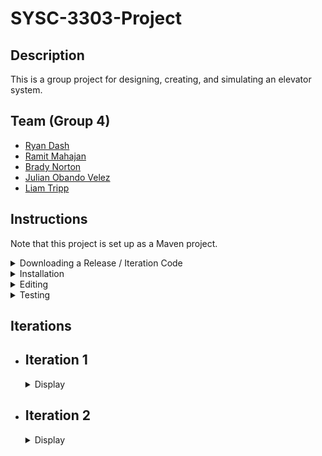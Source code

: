 # SYSC-3303-Project

## Description

This is a group project for designing, creating, and simulating an elevator system.

## Team (Group 4)

  - [Ryan Dash](https://github.com/ryandash)
  - [Ramit Mahajan](https://github.com/RamitMahajan)
  - [Brady Norton](https://github.com/Bnortron)
  - [Julian Obando Velez](https://github.com/julian-carleton)
  - [Liam Tripp](https://github.com/cyberphoria)

## Instructions

Note that this project is set up as a Maven project.

<details>
  <summary>Downloading a Release / Iteration Code</summary>

1. Choose the tag for the iteration. For example v0.1 refers to iteration 1.  
  
![Picture1](https://user-images.githubusercontent.com/71390371/152629966-a56e28e7-1c0d-4dca-a3f3-d64325755f05.png)

2. Go to the Code tab and Download Zip
  
![Picture2](https://user-images.githubusercontent.com/71390371/152629981-84ec3fa3-29d4-42db-82a5-b4ed0a5f4e82.png)

3. Unzip the folder and import the project into the IDE.
  
</details>

<details>
  <summary>Installation</summary>

1.	Download and extract the ZIP folder
2. 	Open up Eclipse and select file
3. 	Click "Open Projects from File System" and select the project folder
4. 	Select Finish and then build the project
5. 	To begin the simulation, navigate to the systemwide directory
6. 	src -> main -> java -> systemwide
7. 	Run Structure.java

</details>

<details>
  <summary>Editing</summary>

#### In Eclipse:
  
1. Open the File menu and select "Import". This will open the "Import" window. From there select "Git"->"Projects from Git" as the import wizard and press Next>
2. From the next window, select "Clone URI" as the repository source and press Next>
3. Enter the URL of the git repository in this window which can be found by pressing the "Code" button and selecting the preferred connection protocol on the project's GitHub page
4. Paste the information obtained from the project page into the window. It may prefill some of the information in the window. Enter any required information
5. Due to an update in GitHub, account authentication with Eclipse via HTTPS might not work. It is not offically supported for security reasons. To overcome that error, follow the guide [here](https://stackoverflow.com/a/68802292)
6. After over coming the erorr, press Next> and it will show you the branches of the repository, do not make any changes to the default selected branches.
7. It will open the Local Destination window in which you can select the location of the folder where you want clone the repository. Press Next> 
8. In the next window, Select "Import as general project" as the wizard from import and press Next>. This will load the project
9. From the project explorer window, right click the project folder and from the popup menu, select "Configure", then "Convert to Maven Project". This will convert the project into a Maven project

</details>

<details>
  <summary>Testing</summary>

#### In Eclipse:

1. Ensure the project is loaded as a Maven project (instructions contained in Editing section)
2. Locate the test directory in the workspace
3. Right click on the directory and select "Run As" -> "JUnit Test". This runs all the unit tests
4. InputReaderTest.java does tests related to reading the json input file
5. SchedulerTest.java does tests related to passing data between the systems
6. DirectionTest does tests related to the Direction enum search function
7. BoundedBufferTest does tests related tothe BoundedBuffer methods for Thread-Safe messaging

</details>

## Iterations

- ## Iteration 1

  <details>
    <summary>Display</summary>

  ### Description

  This iteration of the project implements a multi-threaded system where all active subsystems, the Elevator Subsystem, the Floor Subsystem, and the Scheduler, act as both [Consumers and Producers](https://en.wikipedia.org/wiki/Producer%E2%80%93consumer_problem). Two buffers exist to achieve this, one for message passing between Scheduler and Elevator Subsystem and another for between Floor Subsystem and Scheduler. 

  ### Contributions

  | Member | Coding | Documentation | Misc
  | ------ | ------ | ------------- |----
  | Ryan Dash | InputFileReader, JSON files, JSON File to data structure conversion, Message Transfer Implementation and Bug Fixes | Project Requirements Summary, UML Diagram Contributions | Code Review
  | Ramit Mahajan | Data Structure abstraction for the Request Systems / Subsystems | README Editing Instructions |
  | Brady Norton | Message transfer tests, InputFileReaderTest | README Testing + Installation Instructions, UML Sequence Diagram | Code Review
  | Julian Obando Velez | Message Transfer, Bounded Buffer, Bounded Buffer Test | UML Diagram Feedback, GitHub Releases  | Code Review
  | Liam Tripp | Project Skeleton, Data Structures, InputFileReader, Direction, Message Transfer, Unit Testing | README Design, Early Design Diagrams, Design Document, Requirements Analysis | Discord Server, Google Drive, GitHub repo, Code reviews, Group lead, Instruction documents + videos 
  
  #### UML Class Diagram
  ![UML Class Diagram](https://user-images.githubusercontent.com/61635007/152667157-df45fbf8-6c48-430f-b47d-c82156e23872.png)

  #### UML Sequence Diagram

  ![UML Sequence Diagram](https://user-images.githubusercontent.com/61635007/152667164-26f422be-fdd9-4bfb-81eb-9de66fbc9595.png)

  </details>

- ## Iteration 2
  <details>
    <summary>Display</summary>

  ### Description

  This iteration... 

  The ElevatorSubsystem acts as an ElevatorController. It acts as intermediary between Elevators and the Scheduler. It also selects which Elevator takes a request. It sends ApproachEvents and receives ElevatorRequests and ApproachEvents. 

  A SystemEvent class was created as a parent for all messages. This is because each message has a Thread from which they originated and a Time at which they occurred.

  The Scheduler is an intermediary between the ElevatorSubsystem and the FloorSubsystem. It can receive any type of SystemEvent.

  [FloorSubsystem Description].

  [ApproachEvent Description]

  [Elevator Description]

  The Elevator Motor simulates the motor by keeping track of its state for requests like move and stop.
  
  The FloorsQueue is the data structure used to store the floors to visit by an elevator. It uses two priority queues, one in ascending order and one in descending order for the floors to visit in the corresponding direction. Also, it has an extra queue, which temporarily saves the floors that were missed when going in a direction and swaps them to this direction queue when this queue has visited all of its floors. 

  ### Contributions

  | Member | Coding | Documentation | Misc 
  |---------------------------------------------------|------------------------------------------------| ------------- |----
  | Ryan Dash | ElevatorSelectAlgorithm, ElevatorServiceAlgorithm | ElevatorServiceAlgorithm State Machine Diagram | Code Review, Design Consultation
  | Ramit Mahajan | Arrival Sensor | |
  | Brady Norton | MovementState, ElevatorMotor, Elevator Properties, Elevator Movement | Elevator Movement State Machine Diagram |
  | Julian Obando Velez | FloorsQueue, FloorsQueueTest, ElevatorMotorTest | | | 
  | Liam Tripp | MovementState, Elevator, ApproachEvent, SystemEvent |  | Requirements Analysis, System Design, Delegating Tasks, Code Review

  </details>
